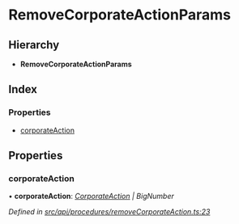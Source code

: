 # RemoveCorporateActionParams

## Hierarchy

* **RemoveCorporateActionParams**

## Index

### Properties

* [corporateAction](removecorporateactionparams.md#corporateaction)

## Properties

### corporateAction

• **corporateAction**: [_CorporateAction_](../classes/corporateaction.md) _\| BigNumber_

_Defined in_ [_src/api/procedures/removeCorporateAction.ts:23_](https://github.com/PolymathNetwork/polymesh-sdk/blob/bf2b7a12/src/api/procedures/removeCorporateAction.ts#L23)

